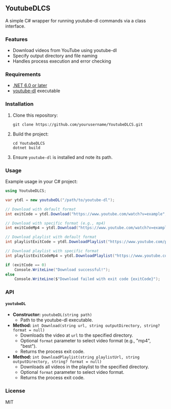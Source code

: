 ## YoutubeDLCS

A simple C# wrapper for running youtube-dl commands via a class interface.

### Features
- Download videos from YouTube using youtube-dl
- Specify output directory and file naming
- Handles process execution and error checking

### Requirements
- [.NET 6.0 or later](https://dotnet.microsoft.com/download)
- [youtube-dl](https://youtube-dl.org/) executable

### Installation
1. Clone this repository:
	 ```fish
	 git clone https://github.com/yourusername/YoutubeDLCS.git
	 ```
2. Build the project:
	 ```fish
	 cd YoutubeDLCS
	 dotnet build
	 ```
3. Ensure `youtube-dl` is installed and note its path.

### Usage

Example usage in your C# project:
```csharp
using YoutubeDLCS;

var ytdl = new youtubeDL("/path/to/youtube-dl");

// Download with default format
int exitCode = ytdl.Download("https://www.youtube.com/watch?v=example", "/path/to/output");

// Download with specific format (e.g., mp4)
int exitCodeMp4 = ytdl.Download("https://www.youtube.com/watch?v=example", "/path/to/output", "mp4");

// Download playlist with default format
int playlistExitCode = ytdl.DownloadPlaylist("https://www.youtube.com/playlist?list=example", "/path/to/output");

// Download playlist with specific format
int playlistExitCodeMp4 = ytdl.DownloadPlaylist("https://www.youtube.com/playlist?list=example", "/path/to/output", "mp4");

if (exitCode == 0)
	Console.WriteLine("Download successful!");
else
	Console.WriteLine($"Download failed with exit code {exitCode}");
```

### API

#### `youtubeDL`
- **Constructor:** `youtubeDL(string path)`
	- Path to the youtube-dl executable.
- **Method:** `int Download(string url, string outputDirectory, string? format = null)`
	- Downloads the video at `url` to the specified directory.
	- Optional `format` parameter to select video format (e.g., "mp4", "best").
	- Returns the process exit code.
- **Method:** `int DownloadPlaylist(string playlistUrl, string outputDirectory, string? format = null)`
	- Downloads all videos in the playlist to the specified directory.
	- Optional `format` parameter to select video format.
	- Returns the process exit code.

### License
MIT
